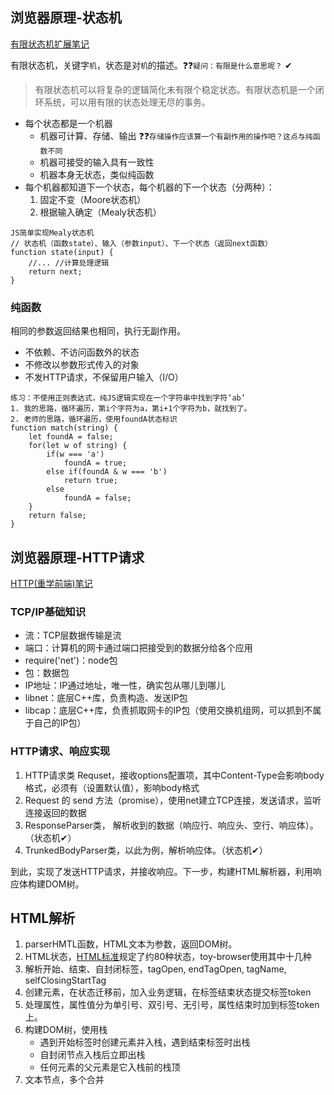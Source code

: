 ## 浏览器原理-状态机

[有限状态机扩展笔记](https://www.notion.so/FSM-1c231af96ca24950b5b3aee96e0157f9)

有限状态机，关键字`机`，状态是对`机`的描述。❓❓`疑问：有限是什么意思呢？` ✔

> 有限状态机可以将复杂的逻辑简化未有限个稳定状态。有限状态机是一个闭环系统，可以用有限的状态处理无尽的事务。

- 每个状态都是一个机器
  - 机器可计算、存储、输出  ❓❓`存储操作应该算一个有副作用的操作吧？这点与纯函数不同`
  - 机器可接受的输入具有一致性
  - 机器本身无状态，类似纯函数
- 每个机器都知道下一个状态，每个机器的下一个状态（分两种）：
  1. 固定不变（Moore状态机）
  2. 根据输入确定（Mealy状态机）

```
JS简单实现Mealy状态机
// 状态机（函数state）、输入（参数input）、下一个状态（返回next函数）
function state(input) {
	//... //计算处理逻辑
	return next;
}
```

### 纯函数

相同的参数返回结果也相同，执行无副作用。

- 不依赖、不访问函数外的状态
- 不修改以参数形式传入的对象
- 不发HTTP请求，不保留用户输入（I/O）

```
练习：不使用正则表达式，纯JS逻辑实现在一个字符串中找到字符‘ab’
1. 我的思路，循环遍历，第i个字符为a，第i+1个字符为b，就找到了。
2. 老师的思路，循环遍历，使用foundA状态标识
function match(string) {
	let foundA = false;
	for(let w of string) {
		if(w === 'a') 
			foundA = true;
		else if(foundA & w === 'b')
			return true;
		else
			foundA = false;
	}
	return false;
}
```

## 浏览器原理-HTTP请求

[HTTP(重学前端)笔记](https://www.notion.so/HTTP-5a28220cdc1a487ab1abf48a385c34bd)

### TCP/IP基础知识

- 流：TCP层数据传输是流
- 端口：计算机的网卡通过端口把接受到的数据分给各个应用
- require('net')：node包
- 包：数据包
- IP地址：IP通过地址，唯一性，确实包从哪儿到哪儿
- libnet：底层C++库，负责构造、发送IP包
- libcap：底层C++库，负责抓取网卡的IP包（使用交换机组网，可以抓到不属于自己的IP包）

### HTTP请求、响应实现

1. HTTP请求类 Requset，接收options配置项，其中Content-Type会影响body格式，必须有（设置默认值），影响body格式
2. Request 的 send 方法（promise），使用net建立TCP连接，发送请求，监听连接返回的数据
3. ResponseParser类， 解析收到的数据（响应行、响应头、空行、响应体）。（状态机✔）
4. TrunkedBodyParser类，以此为例，解析响应体。（状态机✔）

到此，实现了发送HTTP请求，并接收响应。下一步，构建HTML解析器，利用响应体构建DOM树。

## HTML解析

1. parserHMTL函数，HTML文本为参数，返回DOM树。
2. HTML状态，[HTML标准](https://html.spec.whatwg.org/multipage/parsing.html#before-attribute-name-state)规定了约80种状态，toy-browser使用其中十几种
3. 解析开始、结束、自封闭标签，tagOpen, endTagOpen, tagName, selfClosingStartTag
4. 创建元素，在状态迁移前，加入业务逻辑，在标签结束状态提交标签token
5. 处理属性，属性值分为单引号、双引号、无引号，属性结束时加到标签token上。
6. 构建DOM树，使用栈
   - 遇到开始标签时创建元素并入栈，遇到结束标签时出栈
   - 自封闭节点入栈后立即出栈
   - 任何元素的父元素是它入栈前的栈顶
7. 文本节点，多个合并